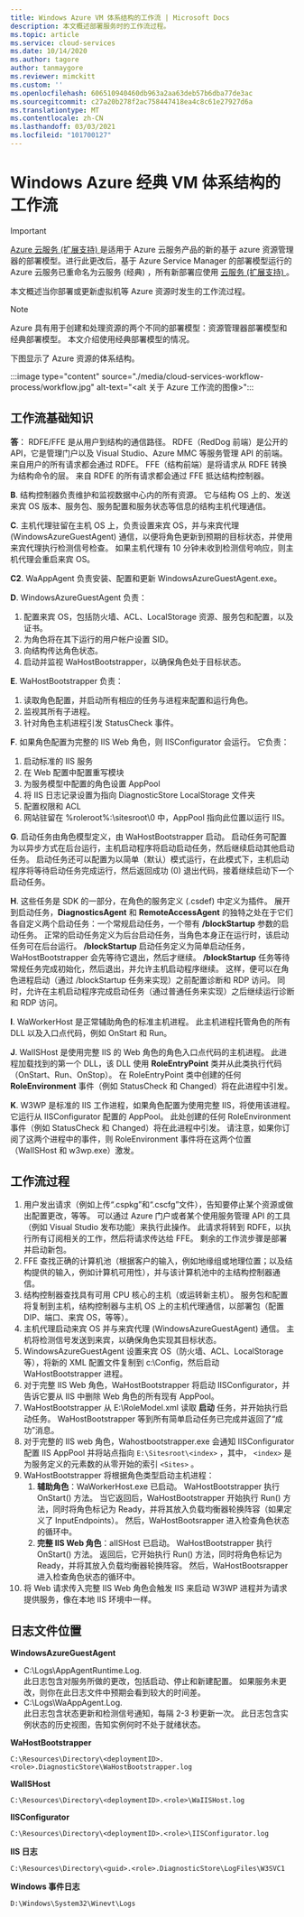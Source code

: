 ```yaml
---
title: Windows Azure VM 体系结构的工作流 | Microsoft Docs
description: 本文概述部署服务时的工作流过程。
ms.topic: article
ms.service: cloud-services
ms.date: 10/14/2020
ms.author: tagore
author: tanmaygore
ms.reviewer: mimckitt
ms.custom: ''
ms.openlocfilehash: 606510940460db963a2aa63deb57b6dba77de3ac
ms.sourcegitcommit: c27a20b278f2ac758447418ea4c8c61e27927d6a
ms.translationtype: MT
ms.contentlocale: zh-CN
ms.lasthandoff: 03/03/2021
ms.locfileid: "101700127"
---
```

# <a name="workflow-of-windows-azure-classic-vm-architecture"></a>Windows Azure 经典 VM 体系结构的工作流 

> [!IMPORTANT]
> [Azure 云服务 (扩展支持) ](../cloud-services-extended-support/overview.md) 是适用于 Azure 云服务产品的新的基于 azure 资源管理器的部署模型。进行此更改后，基于 Azure Service Manager 的部署模型运行的 Azure 云服务已重命名为云服务 (经典) ，所有新部署应使用 [云服务 (扩展支持) ](../cloud-services-extended-support/overview.md)。

本文概述当你部署或更新虚拟机等 Azure 资源时发生的工作流过程。 

> [!NOTE]
>Azure 具有用于创建和处理资源的两个不同的部署模型：资源管理器部署模型和经典部署模型。 本文介绍使用经典部署模型的情况。

下图显示了 Azure 资源的体系结构。

:::image type="content" source="./media/cloud-services-workflow-process/workflow.jpg" alt-text="<alt 关于 Azure 工作流的图像>":::

## <a name="workflow-basics"></a>工作流基础知识
   
**答**： RDFE/FFE 是从用户到结构的通信路径。 RDFE（RedDog 前端）是公开的 API，它是管理门户以及 Visual Studio、Azure MMC 等服务管理 API 的前端。  来自用户的所有请求都会通过 RDFE。 FFE（结构前端）是将请求从 RDFE 转换为结构命令的层。 来自 RDFE 的所有请求都会通过 FFE 抵达结构控制器。

**B**. 结构控制器负责维护和监视数据中心内的所有资源。 它与结构 OS 上的、发送来宾 OS 版本、服务包、服务配置和服务状态等信息的结构主机代理通信。

**C**. 主机代理驻留在主机 OS 上，负责设置来宾 OS，并与来宾代理 (WindowsAzureGuestAgent) 通信，以便将角色更新到预期的目标状态，并使用来宾代理执行检测信号检查。 如果主机代理有 10 分钟未收到检测信号响应，则主机代理会重启来宾 OS。

**C2**. WaAppAgent 负责安装、配置和更新 WindowsAzureGuestAgent.exe。

**D**.  WindowsAzureGuestAgent 负责：

1. 配置来宾 OS，包括防火墙、ACL、LocalStorage 资源、服务包和配置，以及证书。
2. 为角色将在其下运行的用户帐户设置 SID。
3. 向结构传达角色状态。
4. 启动并监视 WaHostBootstrapper，以确保角色处于目标状态。

**E**. WaHostBootstrapper 负责：

1. 读取角色配置，并启动所有相应的任务与进程来配置和运行角色。
2. 监视其所有子进程。
3. 针对角色主机进程引发 StatusCheck 事件。

**F**. 如果角色配置为完整的 IIS Web 角色，则 IISConfigurator 会运行。 它负责：

1. 启动标准的 IIS 服务
2. 在 Web 配置中配置重写模块
3. 为服务模型中配置的角色设置 AppPool
4. 将 IIS 日志记录设置为指向 DiagnosticStore LocalStorage 文件夹
5. 配置权限和 ACL
6. 网站驻留在 %roleroot%:\sitesroot\0 中，AppPool 指向此位置以运行 IIS。 

**G**. 启动任务由角色模型定义，由 WaHostBootstrapper 启动。 启动任务可配置为以异步方式在后台运行，主机启动程序将启动启动任务，然后继续启动其他启动任务。 启动任务还可以配置为以简单（默认）模式运行，在此模式下，主机启动程序将等待启动任务完成运行，然后返回成功 (0) 退出代码，接着继续启动下一个启动任务。

**H**. 这些任务是 SDK 的一部分，在角色的服务定义 (.csdef) 中定义为插件。 展开到启动任务，**DiagnosticsAgent** 和 **RemoteAccessAgent** 的独特之处在于它们各自定义两个启动任务：一个常规启动任务，一个带有 **/blockStartup** 参数的启动任务。 正常的启动任务定义为后台启动任务，当角色本身正在运行时，该启动任务可在后台运行。 **/blockStartup** 启动任务定义为简单启动任务，WaHostBootstrapper 会先等待它退出，然后才继续。 **/blockStartup** 任务等待常规任务完成初始化，然后退出，并允许主机启动程序继续。 这样，便可以在角色进程启动（通过 /blockStartup 任务来实现）之前配置诊断和 RDP 访问。 同时，允许在主机启动程序完成启动任务（通过普通任务来实现）之后继续运行诊断和 RDP 访问。

**I**. WaWorkerHost 是正常辅助角色的标准主机进程。 此主机进程托管角色的所有 DLL 以及入口点代码，例如 OnStart 和 Run。

**J**. WaIISHost 是使用完整 IIS 的 Web 角色的角色入口点代码的主机进程。 此进程加载找到的第一个 DLL，该 DLL 使用 **RoleEntryPoint** 类并从此类执行代码（OnStart、Run、OnStop）。 在 RoleEntryPoint 类中创建的任何 **RoleEnvironment** 事件（例如 StatusCheck 和 Changed）将在此进程中引发。

**K**. W3WP 是标准的 IIS 工作进程，如果角色配置为使用完整 IIS，将使用该进程。 它运行从 IISConfigurator 配置的 AppPool。 此处创建的任何 RoleEnvironment 事件（例如 StatusCheck 和 Changed）将在此进程中引发。 请注意，如果你订阅了这两个进程中的事件，则 RoleEnvironment 事件将在这两个位置（WaIISHost 和 w3wp.exe）激发。

## <a name="workflow-processes"></a>工作流过程

1. 用户发出请求（例如上传“.cspkg”和“.cscfg”文件），告知要停止某个资源或做出配置更改，等等。 可以通过 Azure 门户或者某个使用服务管理 API 的工具（例如 Visual Studio 发布功能）来执行此操作。 此请求将转到 RDFE，以执行所有订阅相关的工作，然后将请求传达给 FFE。 剩余的工作流步骤是部署并启动新包。
2. FFE 查找正确的计算机池（根据客户的输入，例如地缘组或地理位置；以及结构提供的输入，例如计算机可用性），并与该计算机池中的主结构控制器通信。
3. 结构控制器查找具有可用 CPU 核心的主机（或运转新主机）。 服务包和配置将复制到主机，结构控制器与主机 OS 上的主机代理通信，以部署包（配置 DIP、端口、来宾 OS，等等）。
4. 主机代理启动来宾 OS 并与来宾代理 (WindowsAzureGuestAgent) 通信。 主机将检测信号发送到来宾，以确保角色实现其目标状态。
5. WindowsAzureGuestAgent 设置来宾 OS（防火墙、ACL、LocalStorage 等），将新的 XML 配置文件复制到 c:\Config，然后启动 WaHostBootstrapper 进程。
6. 对于完整 IIS Web 角色，WaHostBootstrapper 将启动 IISConfigurator，并告诉它要从 IIS 中删除 Web 角色的所有现有 AppPool。
7. WaHostBootstrapper 从 E:\RoleModel.xml 读取 **启动** 任务，并开始执行启动任务。 WaHostBootstrapper 等到所有简单启动任务已完成并返回了“成功”消息。
8. 对于完整的 IIS web 角色，Wahostbootstrapper.exe 会通知 IISConfigurator 配置 IIS AppPool 并将站点指向 `E:\Sitesroot\<index>` ，其中， `<index>` 是为服务定义的元素数的从零开始的索引 `<Sites>` 。
9. WaHostBootstrapper 将根据角色类型启动主机进程：
    1. **辅助角色**：WaWorkerHost.exe 已启动。 WaHostBootstrapper 执行 OnStart() 方法。 当它返回后，WaHostBootstrapper 开始执行 Run() 方法，同时将角色标记为 Ready，并将其放入负载均衡器轮换阵容（如果定义了 InputEndpoints）。 然后，WaHostBootsrapper 进入检查角色状态的循环中。
    2. **完整 IIS Web 角色**：aIISHost 已启动。 WaHostBootstrapper 执行 OnStart() 方法。 返回后，它开始执行 Run() 方法，同时将角色标记为 Ready，并将其放入负载均衡器轮换阵容。 然后，WaHostBootsrapper 进入检查角色状态的循环中。
10. 将 Web 请求传入完整 IIS Web 角色会触发 IIS 来启动 W3WP 进程并为请求提供服务，像在本地 IIS 环境中一样。

## <a name="log-file-locations"></a>日志文件位置

**WindowsAzureGuestAgent**

- C:\Logs\AppAgentRuntime.Log.  
此日志包含对服务所做的更改，包括启动、停止和新建配置。 如果服务未更改，则你在此日志文件中预期会看到较大的时间差。
- C:\Logs\WaAppAgent.Log.  
此日志包含状态更新和检测信号通知，每隔 2-3 秒更新一次。  此日志包含实例状态的历史视图，告知实例何时不处于就绪状态。
 
**WaHostBootstrapper**

`C:\Resources\Directory\<deploymentID>.<role>.DiagnosticStore\WaHostBootstrapper.log`
 
**WaIISHost**

`C:\Resources\Directory\<deploymentID>.<role>\WaIISHost.log`
 
**IISConfigurator**

`C:\Resources\Directory\<deploymentID>.<role>\IISConfigurator.log`
 
**IIS 日志**

`C:\Resources\Directory\<guid>.<role>.DiagnosticStore\LogFiles\W3SVC1`
 
**Windows 事件日志**

`D:\Windows\System32\Winevt\Logs`
